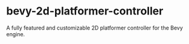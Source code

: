 # bevy-2d-platformer-controller
A fully featured and customizable 2D platformer controller for the Bevy engine.
